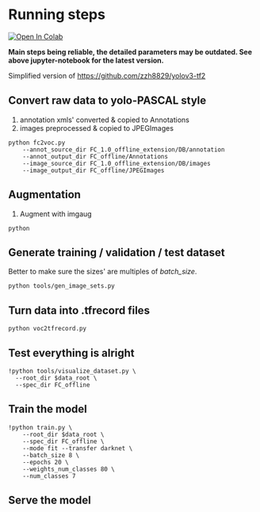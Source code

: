 # Running steps
[![Open In Colab](https://colab.research.google.com/assets/colab-badge.svg)](https://colab.research.google.com/github/hao-wang/yolo3_rebuild/blob/master/driver.ipynb)

**Main steps being reliable, the detailed parameters may be outdated. See above jupyter-notebook for the 
latest version.**

Simplified version of https://github.com/zzh8829/yolov3-tf2
## Convert raw data to yolo-PASCAL style 
1. annotation xmls' converted & copied to Annotations
1. images preprocessed & copied to JPEGImages
```test
python fc2voc.py 
    --annot_source_dir FC_1.0_offline_extension/DB/annotation
    --annot_output_dir FC_offline/Annotations
    --image_source_dir FC_1.0_offline_extension/DB/images
    --image_output_dir FC_offline/JPEGImages
```

## Augmentation
1. Augment with imgaug
```aug
python 
```

## Generate training / validation / test dataset
Better to make sure the sizes' are multiples of *batch_size*.
```generate sets
python tools/gen_image_sets.py
```

## Turn data into .tfrecord files
```images/annotations --> .tfrecord
python voc2tfrecord.py
```

## Test everything is alright
```visualize
!python tools/visualize_dataset.py \
  --root_dir $data_root \
  --spec_dir FC_offline
```

## Train the model
```
!python train.py \
    --root_dir $data_root \
    --spec_dir FC_offline \
    --mode fit --transfer darknet \
    --batch_size 8 \
    --epochs 20 \
    --weights_num_classes 80 \
    --num_classes 7
```

## Serve the model

